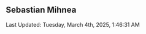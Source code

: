 <h2>Sebastian Mihnea</h2>

<!--RECENT_ACTIVITY:start-->
<!--RECENT_ACTIVITY:end-->
<!--RECENT_ACTIVITY:last_update-->
Last Updated: Tuesday, March 4th, 2025, 1:46:31 AM
<!--RECENT_ACTIVITY:last_update_end-->

<!---LOL-STATS-START-HERE--->
<!---LOL-STATS-END-HERE--->
